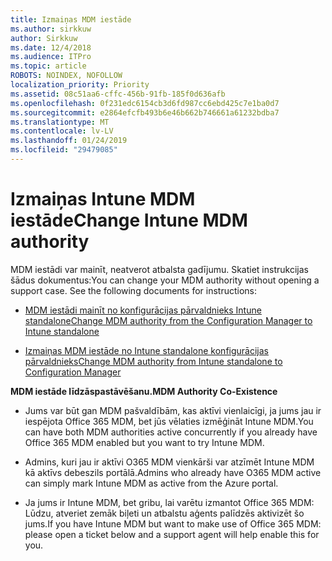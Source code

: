 ```yaml
---
title: Izmaiņas MDM iestāde
ms.author: sirkkuw
author: Sirkkuw
ms.date: 12/4/2018
ms.audience: ITPro
ms.topic: article
ROBOTS: NOINDEX, NOFOLLOW
localization_priority: Priority
ms.assetid: 08c51aa6-cffc-456b-91fb-185f0d636afb
ms.openlocfilehash: 0f231edc6154cb3d6fd987cc6ebd425c7e1ba0d7
ms.sourcegitcommit: e2864efcfb493b6e46b662b746661a61232bdba7
ms.translationtype: MT
ms.contentlocale: lv-LV
ms.lasthandoff: 01/24/2019
ms.locfileid: "29479085"
---
```

# <a name="change-intune-mdm-authority"></a><span data-ttu-id="3d411-102">Izmaiņas Intune MDM iestāde</span><span class="sxs-lookup"><span data-stu-id="3d411-102">Change Intune MDM authority</span></span>

<span data-ttu-id="3d411-p101">MDM iestādi var mainīt, neatverot atbalsta gadījumu. Skatiet instrukcijas šādus dokumentus:</span><span class="sxs-lookup"><span data-stu-id="3d411-p101">You can change your MDM authority without opening a support case. See the following documents for instructions:</span></span>
  
- [<span data-ttu-id="3d411-105">MDM iestādi mainīt no konfigurācijas pārvaldnieks Intune standalone</span><span class="sxs-lookup"><span data-stu-id="3d411-105">Change MDM authority from the Configuration Manager to Intune standalone</span></span>](https://docs.microsoft.com/sccm/mdm/deploy-use/migrate-change-mdm-authority)
    
- [<span data-ttu-id="3d411-106">Izmaiņas MDM iestāde no Intune standalone konfigurācijas pārvaldnieks</span><span class="sxs-lookup"><span data-stu-id="3d411-106">Change MDM authority from Intune standalone to Configuration Manager</span></span>](https://docs.microsoft.com/sccm/mdm/deploy-use/change-mdm-authority)
    
 <span data-ttu-id="3d411-107">**MDM iestāde līdzāspastāvēšanu.**</span><span class="sxs-lookup"><span data-stu-id="3d411-107">**MDM Authority Co-Existence**</span></span>
  
- <span data-ttu-id="3d411-108">Jums var būt gan MDM pašvaldībām, kas aktīvi vienlaicīgi, ja jums jau ir iespējota Office 365 MDM, bet jūs vēlaties izmēģināt Intune MDM.</span><span class="sxs-lookup"><span data-stu-id="3d411-108">You can have both MDM authorities active concurrently if you already have Office 365 MDM enabled but you want to try Intune MDM.</span></span>
    
- <span data-ttu-id="3d411-109">Admins, kuri jau ir aktīvi O365 MDM vienkārši var atzīmēt Intune MDM kā aktīvs debeszils portālā.</span><span class="sxs-lookup"><span data-stu-id="3d411-109">Admins who already have O365 MDM active can simply mark Intune MDM as active from the Azure portal.</span></span>
    
- <span data-ttu-id="3d411-110">Ja jums ir Intune MDM, bet gribu, lai varētu izmantot Office 365 MDM: Lūdzu, atveriet zemāk biļeti un atbalstu aģents palīdzēs aktivizēt šo jums.</span><span class="sxs-lookup"><span data-stu-id="3d411-110">If you have Intune MDM but want to make use of Office 365 MDM: please open a ticket below and a support agent will help enable this for you.</span></span>
    

